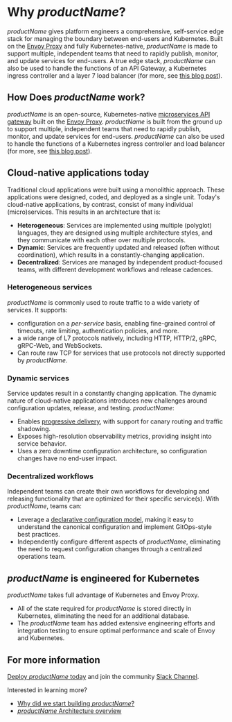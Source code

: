 # Why $productName$?

$productName$ gives platform engineers a comprehensive, self-service edge stack for managing the boundary between end-users and Kubernetes. Built on the [Envoy Proxy](https://www.envoyproxy.io) and fully Kubernetes-native, $productName$ is made to support multiple, independent teams that need to rapidly publish, monitor, and update services for end-users. A true edge stack, $productName$ can also be used to handle the functions of an API Gateway, a Kubernetes ingress controller and a layer 7 load balancer (for more, see [this blog post](https://blog.getambassador.io/kubernetes-ingress-nodeport-load-balancers-and-ingress-controllers-6e29f1c44f2d)).

## How Does $productName$ work?

$productName$ is an open-source, Kubernetes-native [microservices API gateway](../../topics/concepts/microservices-api-gateways) built on the [Envoy Proxy](https://www.envoyproxy.io). $productName$ is built from the ground up to support multiple, independent teams that need to rapidly publish, monitor, and update services for end-users. $productName$ can also be used to handle the functions of a Kubernetes ingress controller and load balancer (for more, see [this blog post](https://blog.getambassador.io/kubernetes-ingress-nodeport-load-balancers-and-ingress-controllers-6e29f1c44f2d)).

## Cloud-native applications today

Traditional cloud applications were built using a monolithic approach. These applications were designed, coded, and deployed as a single unit. Today's cloud-native applications, by contrast, consist of many individual (micro)services. This results in an architecture that is:

* __Heterogeneous__: Services are implemented using multiple (polyglot) languages, they are designed using multiple architecture styles, and they communicate with each other over multiple protocols.
* __Dynamic__: Services are frequently updated and released (often without coordination), which results in a constantly-changing application.
* __Decentralized__: Services are managed by independent product-focused teams, with different development workflows and release cadences.

### Heterogeneous services

$productName$ is commonly used to route traffic to a wide variety of services. It supports:

* configuration on a *per-service* basis, enabling fine-grained control of timeouts, rate limiting, authentication policies, and more.
* a wide range of L7 protocols natively, including HTTP, HTTP/2, gRPC, gRPC-Web, and WebSockets.
* Can route raw TCP for services that use protocols not directly supported by $productName$.

### Dynamic services

Service updates result in a constantly changing application. The dynamic nature of cloud-native applications introduces new challenges around configuration updates, release, and testing. $productName$:

* Enables [progressive delivery](../../topics/concepts/progressive-delivery), with support for canary routing and traffic shadowing.
* Exposes high-resolution observability metrics, providing insight into service behavior.
* Uses a zero downtime configuration architecture, so configuration changes have no end-user impact.

### Decentralized workflows

Independent teams can create their own workflows for developing and releasing functionality that are optimized for their specific service(s). With $productName$, teams can:

* Leverage a [declarative configuration model](../../topics/concepts/gitops-continuous-delivery), making it easy to understand the canonical configuration and implement GitOps-style best practices.
* Independently configure different aspects of $productName$, eliminating the need to request configuration changes through a centralized operations team.

## $productName$ is engineered for Kubernetes

$productName$ takes full advantage of Kubernetes and Envoy Proxy.

* All of the state required for $productName$ is stored directly in Kubernetes, eliminating the need for an additional database.
* The $productName$ team has added extensive engineering efforts and integration testing to ensure optimal performance and scale of Envoy and Kubernetes.

## For more information

[Deploy $productName$ today](../../tutorials/getting-started) and join the community [Slack Channel](https://a8r.io/Slack).

Interested in learning more?

* [Why did we start building $productName$?](https://blog.getambassador.io/building-ambassador-an-open-source-api-gateway-on-kubernetes-and-envoy-ed01ed520844)
* [$productName$ Architecture overview](../../topics/concepts/architecture)